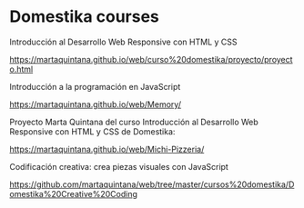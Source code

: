 # Domestika courses

Introducción al Desarrollo Web Responsive con HTML y CSS

https://martaquintana.github.io/web/curso%20domestika/proyecto/proyecto.html 


Introducción a la programación en JavaScript

https://martaquintana.github.io/web/Memory/

Proyecto Marta Quintana del curso Introducción al Desarrollo Web Responsive con HTML y CSS de Domestika:


https://martaquintana.github.io/web/Michi-Pizzeria/

Codificación creativa: crea piezas visuales con JavaScript

https://github.com/martaquintana/web/tree/master/cursos%20domestika/Domestika%20Creative%20Coding
